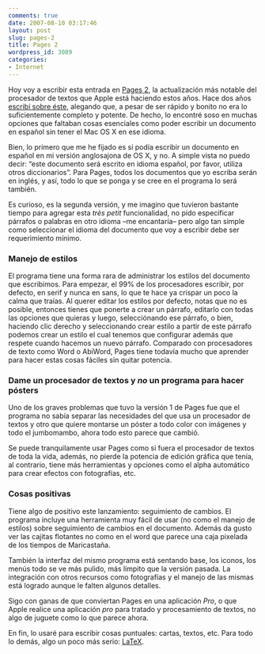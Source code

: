 ```yaml
---
comments: true
date: 2007-08-10 03:17:46
layout: post
slug: pages-2
title: Pages 2
wordpress_id: 3089
categories:
- Internet
---
```


Hoy voy a escribir esta entrada en [Pages 2](http://www.apple.com/iwork/pages/), la actualización más notable del procesador de textos que Apple está haciendo estos años. Hace dos años [escribí sobre éste](http://www.minid.net/2005/01/24/pages-el-procesador-de-textos-beta-de-apple/), alegando que, a pesar de ser rápido y bonito no era lo suficientemente completo y potente. De hecho, lo encontré soso en muchas opciones que faltaban cosas esenciales como poder escribir un documento en español sin tener el Mac OS X en ese idioma.





Bien, lo primero que me he fijado es si podía escribir un documento en español en mi versión anglosajona de OS X, y no. A simple vista no puedo decir: “este documento será escrito en idioma español, por favor, utiliza otros diccionarios”. Para Pages, todos los documentos que yo escriba serán en inglés, y así, todo lo que se ponga y se cree en el programa lo será también.





Es curioso, es la segunda versión, y me imagino que tuvieron bastante tiempo para agregar esta _très petit_ funcionalidad, no pido especificar párrafos o palabras en otro idioma –me encantaría– pero algo tan simple como seleccionar el idioma del documento que voy a escribir debe ser requerimiento mínimo.





### Manejo de estilos





El programa tiene una forma rara de administrar los estilos del documento que escribimos. Para empezar, el 99% de los procesadores escribir, por defecto, en serif y nunca en sans, lo que te hace ya crispar un poco la calma que traías. Al querer editar los estilos por defecto, notas que no es posible, entonces tienes que ponerte a crear un párrafo, editarlo con todas las opciones que quieras y luego, selecciónando ese párrafo, o bien, haciendo clic derecho y seleccionando crear estilo a partir de este párrafo podemos crear un estilo el cual tenemos que configurar además que respete cuando hacemos un nuevo párrafo. Comparado con procesadores de texto como Word o AbiWord, Pages tiene todavía mucho que aprender para hacer estas cosas fáciles sin quitar potencia.





### Dame un procesador de textos y _no_ un programa para hacer pósters





Uno de los graves problemas que tuvo la versión 1 de Pages fue que el programa no sabía separar las necesidades del que usa un procesador de textos y otro que quiere montarse un póster a todo color con imágenes y todo el jumbomambo, ahora todo esto parece que cambió.





Se puede tranquilamente usar Pages como si fuera el procesador de textos de toda la vida, además, no pierde la potencia de edición gráfica que tenía, al contrario, tiene más herramientas y opciones como el alpha automático para crear efectos con fotografías, etc.





### Cosas positivas





Tiene algo de positivo este lanzamiento: seguimiento de cambios. El programa incluye una herramienta muy fácil de usar (no como el manejo de estilos) sobre seguimiento de cambios en el documento. Además da gusto ver las cajitas flotantes no como en el word que parece una caja pixelada de los tiempos de Maricastaña.





También la interfaz del mismo programa está sentando base, los iconos, los menús todo se ve más pulido, más limpito que la versión pasada. La integración con otros recursos como fotografías y el manejo de las mismas está logrado aunque le falten algunos detalles.





Sigo con ganas de que conviertan Pages en una aplicación _Pro_, o que Apple realice una aplicación _pro_ para tratado y procesamiento de textos, no algo de juguete como lo que parece ahora.





En fin, lo usaré para escribir cosas puntuales: cartas, textos, etc. Para todo lo demás, algo un poco más serio: [LaTeX](http://www.minid.net/2007/05/17/latex/).
